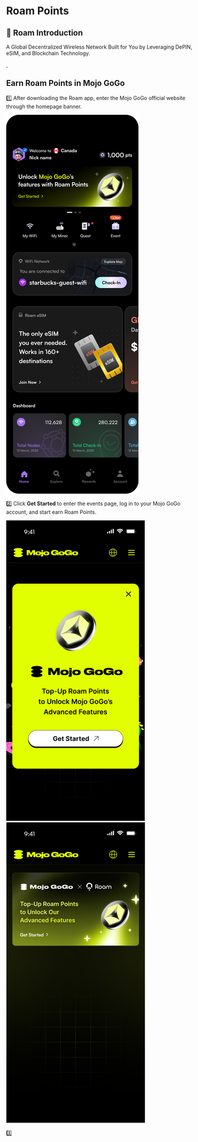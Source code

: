 # Roam Points

## 📌 Roam Introduction
A Global Decentralized Wireless Network Built for You by Leveraging DePIN, eSIM, and Blockchain Technology.

<a href="https://play.google.com/store/apps/details?id=com.dapp.metablox">
  <img class="roam-download" src="../assets/roam-points/1.avif" alt="">
</a>
<a href="https://apps.apple.com/ca/app/roam-travel-social-rewards/id6443709000">
  <img class="roam-download" src="../assets/roam-points/2.avif" alt="">
</a>

## Earn Roam Points in Mojo GoGo
1️⃣ After downloading the Roam app, enter the Mojo GoGo official website through the homepage banner.<br/>

<div class="img-center">
  <img src="../assets/roam-points/3.jpg" alt="">
</div>

2️⃣ Click **Get Started** to enter the events page, log in to your Mojo GoGo account, and start earn Roam Points.<br/>

<div class="img-center">
  <img src="../assets/roam-points/4.png" alt="">
</div>

<div class="img-center">
  <img src="../assets/roam-points/5.png" alt="">
</div>

3️⃣ 




